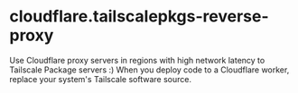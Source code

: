 # cloudflare.tailscalepkgs-reverse-proxy
Use Cloudflare proxy servers in regions with high network latency to Tailscale Package servers :)
When you deploy code to a Cloudflare worker, replace your system's Tailscale software source.
